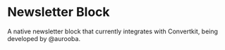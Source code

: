 # Newsletter Block

A native newsletter block that currently integrates with Convertkit, being developed by @aurooba.
